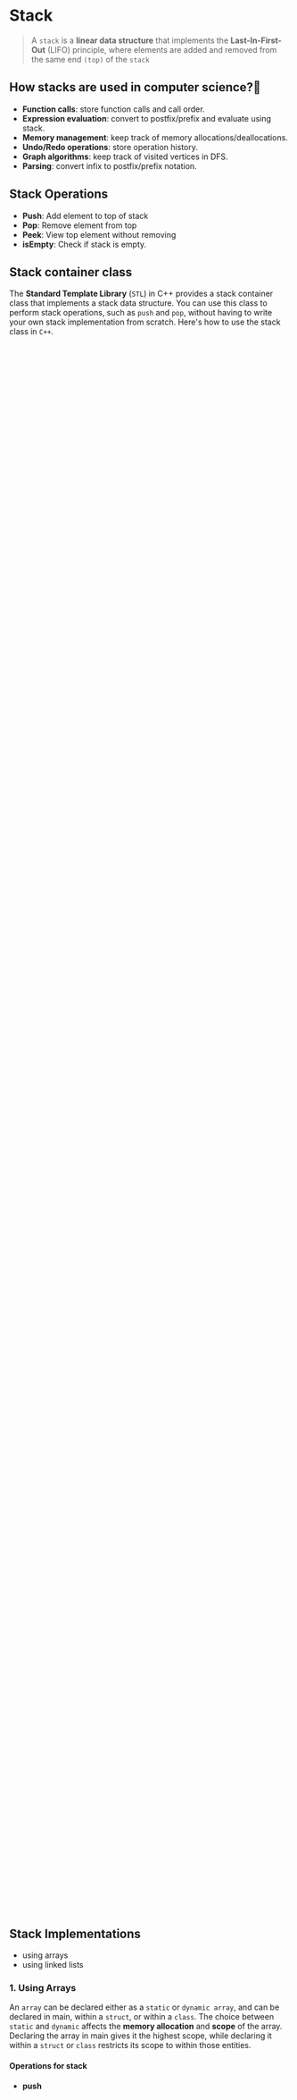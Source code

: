 # Stack

> A `stack` is a **linear data structure** that implements the **Last-In-First-Out** (LIFO) principle, where elements are added and removed from the same end `(top)` of the `stack`

## How stacks are used in computer science?👀

- **Function calls**: store function calls and call order.
- **Expression evaluation**: convert to postfix/prefix and evaluate using stack.
- **Memory management**: keep track of memory allocations/deallocations.
- **Undo/Redo operations**: store operation history.
- **Graph algorithms**: keep track of visited vertices in DFS.
- **Parsing**: convert infix to postfix/prefix notation.

## Stack Operations

- **Push**: Add element to top of stack
- **Pop**: Remove element from top
- **Peek**: View top element without removing
- **isEmpty**: Check if stack is empty.

## Stack container class

The **Standard Template Library** (`STL`) in C++ provides a stack container class that implements a stack data structure. You can use this class to perform stack operations, such as `push` and `pop`, without having to write your own stack implementation from scratch. Here's how to use the stack class in `C++`.

<p align="center">
    <img src="/05_Material/CodeSnaps/stack-1.png" style="height: 70vh; padding-left: 80vh;">
 </p>

## Stack Implementations

- using arrays
- using linked lists

### 1. Using Arrays

An `array` can be declared either as a `static` or `dynamic array`, and can be declared in main, within a `struct`, or within a `class`. The choice between `static` and `dynamic` affects the **memory allocation** and **scope** of the array. Declaring the array in main gives it the highest scope, while declaring it within a `struct` or `class` restricts its scope to within those entities.

#### Operations for stack

- **push**
<p align="center">
    <img src="/05_Material/CodeSnaps/stack-2.png" style="height: 60vh; padding-left: 70vh;">
 </p>

- **pop**
<p align="center">
    <img src="/05_Material/CodeSnaps/stack-3.png" style="height: 30vh; padding-left: 40vh;">
 </p>

- **peek**
<p align="center">
    <img src="/05_Material/CodeSnaps/stack-4.png" style="height: 40vh; padding-left: 50vh;">
 </p>

- **isEmpty**
<p align="center">
    <img src="/05_Material/CodeSnaps/stack-5.png" style="height: 40vh; padding-left: 50vh;">
 </p>


#### Advantages of stack implementation using arrays:

- Fast access time due to indexed access
- Cache-friendly due to contiguous memory allocation
- Simple to implement
- Fixed memory utilization with all memory utilized
- Good choice when size of stack is known and push/pop operations are frequent.
#### Disadvantages of stack implementation using arrays:

- Fixed size, can't grow dynamically
- Wasteful of memory if stack size is much larger than needed
- Need to handle stack overflow by manually checking size before each push operation

### 2. Using Link List
A `linked list` is a data structure that consists of a sequence of **nodes**, where each node has a `reference` (a "link") to the next node in the list. The first node in the list is referred to as the **"head"** of the list, and the last node in the list typically has a reference to a **null** or special value to indicate the end of the list. In this article, we will discuss the implementation of a stack using a linked list data structure.

#### Operations for stack

- **push**
<p align="center">
    <img src="/05_Material/CodeSnaps/stack-7.png" style="height: 40vh; padding-left: 50vh;">
 </p>

- **pop**
<p align="center">
    <img src="/05_Material/CodeSnaps/stack-6.png" style="height: 60vh; padding-left: 50vh;">
 </p>

- **peek**
<p align="center">
    <img src="/05_Material/CodeSnaps/stack-9.png" style="height: 40vh; padding-left: 50vh;">
 </p>

- **isEmpty**
<p align="center">
    <img src="/05_Material/CodeSnaps/stack-8.png" style="height: 30vh; padding-left: 30vh;">
 </p>

- **Display**
<p align="center">
    <img src="/05_Material/CodeSnaps/stack-10.png" style="height: 40vh; padding-left: 50vh;">
 </p>

#### Advantages of stack implementation using arrays:

- The stack size can be adjusted dynamically based on the current number of elements in the stack, allowing for efficient memory utilization.
- The linked list implementation can handle an arbitrary number of elements, making it a good choice for implementing stacks with unknown or variable sizes.
- Linked lists are relatively straightforward to implement compared to arrays, especially for stacks that grow and shrink dynamically.

#### Disadvantages of stack implementation using arrays:

- Linked lists have slower access time compared to arrays due to the need to traverse the list to find a specific element.
- Linked lists have a higher overhead in terms of memory utilization due to the need to store references to the next node for each node in the list.

